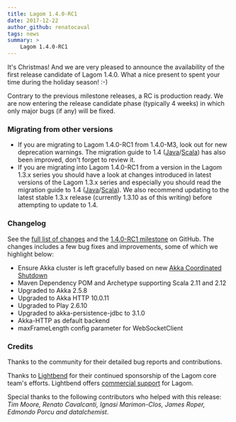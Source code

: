 ```yaml
---
title: Lagom 1.4.0-RC1
date: 2017-12-22
author_github: renatocaval
tags: news
summary: >
    Lagom 1.4.0-RC1
---
```


It's Christmas! And we are very pleased to announce the availability of the first release candidate of Lagom 1.4.0. What a nice present to spent your time during the holiday season! :-)

Contrary to the previous milestone releases, a RC is production ready. We are now entering the release candidate phase (typically 4 weeks) in which only major bugs (if any) will be fixed. 


### Migrating from other versions

 * If you are migrating to Lagom 1.4.0-RC1 from 1.4.0-M3, look out for new deprecation warnings. The migration guide to 1.4 ([Java](/documentation/1.4.x/java/Migration14.html)/[Scala](/documentation/1.4.x/scala/Migration14.html)) has also been improved, don't forget to review it.
 * If you are migrating into Lagom 1.4.0-RC1 from a version in the Lagom 1.3.x series you should have a look at changes introduced in latest versions of the Lagom 1.3.x series and especially you should read the migration guide to 1.4 ([Java](/documentation/1.4.x/java/Migration14.html)/[Scala](/documentation/1.4.x/scala/Migration14.html)). We also recommend updating to the latest stable 1.3.x release (currently 1.3.10 as of this writing) before attempting to update to 1.4.

### Changelog

See the [full list of changes](https://github.com/lagom/lagom/compare/1.4.0-M3...1.4.0-RC1) and the [1.4.0-RC1 milestone](https://github.com/lagom/lagom/milestone/25?closed=1) on GitHub. The changes includes a few bug fixes and improvements, some of which we highlight below: 

* Ensure Akka cluster is left gracefully based on new [Akka Coordinated Shutdown](https://doc.akka.io/docs/akka/current/actors.html?language=scala#coordinated-shutdown)
* Maven Dependency POM and Archetype supporting Scala 2.11 and 2.12
* Upgraded to Akka 2.5.8
* Upgraded to Akka HTTP 10.0.11 
* Upgraded to Play 2.6.10
* Upgraded to akka-persistence-jdbc to 3.1.0
* Akka-HTTP as default backend
* maxFrameLength config parameter for WebSocketClient

 
### Credits

Thanks to the community for their detailed bug reports and contributions.

Thanks to [Lightbend](https://www.lightbend.com) for their continued sponsorship of the Lagom core team's efforts. Lightbend offers [commercial support](https://www.lightbend.com/subscription) for Lagom.

Special thanks to the following contributors who helped with this release: *Tim Moore, Renato Cavalcanti, Ignasi Marimon-Clos, James Roper, Edmondo Porcu and datalchemist*.
```
